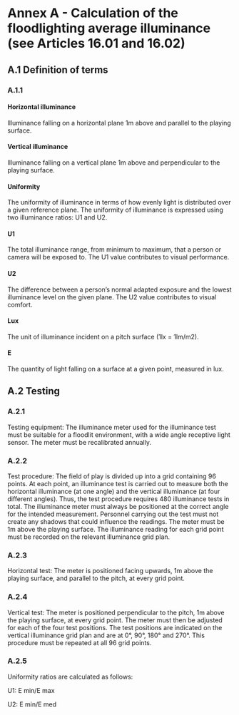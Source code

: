 # Annex A - Calculation of the floodlighting average illuminance (see Articles 16.01 and 16.02)

## A.1 Definition of terms

### A.1.1

#### Horizontal illuminance

Illuminance falling on a horizontal plane 1m above and parallel to the playing surface.

#### Vertical illuminance

Illuminance falling on a vertical plane 1m above and perpendicular to the playing surface.

#### Uniformity

The uniformity of illuminance in terms of how evenly light is distributed over a given reference plane. The uniformity of illuminance is expressed using two illuminance ratios: U1 and U2.

#### U1

The total illuminance range, from minimum to maximum, that a person or camera will be exposed to. The U1 value contributes to visual performance.

#### U2

The difference between a person’s normal adapted exposure and the lowest illuminance level on the given plane. The U2 value contributes to visual comfort.

#### Lux

The unit of illuminance incident on a pitch surface (1lx = 1lm/m2).

#### E

The quantity of light falling on a surface at a given point, measured in lux.

## A.2 Testing

### A.2.1

Testing equipment: The illuminance meter used for the illuminance test must be suitable for a floodlit environment, with a wide angle receptive light sensor. The meter must be recalibrated annually.

### A.2.2

Test procedure: The field of play is divided up into a grid containing 96 points. At each point, an illuminance test is carried out to measure both the horizontal illuminance (at one angle) and the vertical illuminance (at four different angles). Thus, the test procedure requires 480 illuminance tests in total. The illuminance meter must always be positioned at the correct angle for the intended measurement. Personnel carrying out the test must not create any shadows that could influence the readings. The meter must be 1m above the playing surface. The illuminance reading for each grid point must be recorded on the relevant illuminance grid plan.

### A.2.3

Horizontal test: The meter is positioned facing upwards, 1m above the playing surface, and parallel to the pitch, at every grid point.

### A.2.4

Vertical test: The meter is positioned perpendicular to the pitch, 1m above the playing surface, at every grid point. The meter must then be adjusted for each of the four test positions. The test positions are indicated on the vertical illuminance grid plan and are at 0°, 90°, 180° and 270°. This procedure must be repeated at all 96 grid points.

### A.2.5

Uniformity ratios are calculated as follows:

U1: E min/E max

U2: E min/E med
